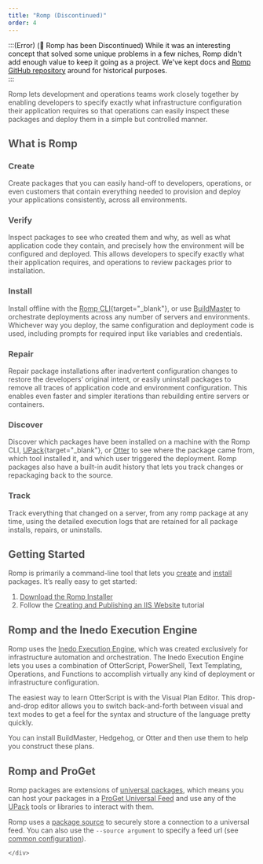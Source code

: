 ```yaml
---
title: "Romp (Discontinued)"
order: 4
---
```


:::(Error) (👻 Romp has been Discontinued)
While it was an interesting concept that solved some unique problems in a few niches, Romp didn't add enough value to keep it going as a project. We've kept docs and [Romp GitHub repository](https://github.com/inedo/romp) around for historical purposes.  
:::

<div style="opacity:0.75">

Romp lets development and operations teams work closely together by enabling developers to specify exactly what infrastructure configuration their application requires so that operations can easily inspect these packages and deploy them in a simple but controlled manner.

## What is Romp
### Create
Create packages that you can easily hand-off to developers, operations, or even customers that contain everything needed to provision and deploy your applications consistently, across all environments.

### Verify
Inspect packages to see who created them and why, as well as what application code they contain, and precisely how the environment will be configured and deployed. This allows developers to specify exactly what their application requires, and operations to review packages prior to installation.

### Install
Install offline with the [Romp CLI](/docs/executionengine/romp-overview/romp-cli-reference/romp-command-line-command-overview){target="_blank"}, or use [BuildMaster](https://inedo.com/buildmaster) to orchestrate deployments across any number of servers and environments. Whichever way you deploy, the same configuration and deployment code is used, including prompts for required input like variables and credentials.

### Repair
Repair package installations after inadvertent configuration changes to restore the developers’ original intent, or easily uninstall packages to remove all traces of application code and environment configuration. This enables even faster and simpler iterations than rebuilding entire servers or containers.

### Discover
Discover which packages have been installed on a machine with the Romp CLI, [UPack](/docs/proget/upack/upack-overview){target="_blank"}, or [Otter](https://inedo.com/otter) to see where the package came from, which tool installed it, and which user triggered the deployment. Romp packages also have a built-in audit history that lets you track changes or repackaging back to the source.

### Track
Track everything that changed on a server, from any romp package at any time, using the detailed execution logs that are retained for all package installs, repairs, or uninstalls.


## Getting Started

Romp is primarily a command-line tool that lets you [create](/docs/executionengine/romp-overview/romp-cli-reference/romp-command-line-command-overview/romp-command-line-command-overview-creating-publishing#pack) and [install](/docs/executionengine/romp-overview/romp-cli-reference/romp-command-line-command-overview/romp-command-line-command-overview-installation#install) packages. It’s really easy to get started:

1.  [Download the Romp Installer](https://inedo.com/romp/download)
2.  Follow the [Creating and Publishing an IIS Website](/docs/executionengine/romp-overview/romp-using-creating-publishing) tutorial

## Romp and the Inedo Execution Engine

Romp uses the [Inedo Execution Engine](/docs/executionengine/otterscript/overview), which was created exclusively for infrastructure automation and orchestration. The Inedo Execution Engine lets you uses a combination of OtterScript, PowerShell, Text Templating, Operations, and Functions to accomplish virtually any kind of deployment or infrastructure configuration.

The easiest way to learn OtterScript is with the Visual Plan Editor. This drop-and-drop editor allows you to switch back-and-forth between visual and text modes to get a feel for the syntax and structure of the language pretty quickly.

You can install BuildMaster, Hedgehog, or Otter and then use them to help you construct these plans.

## Romp and ProGet

Romp packages are extensions of [universal packages](/docs/proget/upack/upack-universal-packages/upack-universal-packages-manifest), which means you can host your packages in a [ProGet Universal Feed](/docs/proget/feeds/feed-overview) and use any of the [UPack](https://inedo.com/upack) tools or libraries to interact with them.

Romp uses a [package source](/docs/executionengine/romp-overview/romp-cli-reference/romp-command-line-command-overview/romp-command-line-command-overview-package-sources) to securely store a connection to a universal feed. You can also use the `--source argument` to specify a feed url (see [common configuration](/docs/executionengine/romp-overview/romp-cli-reference/romp-command-line-common-configuration)).
    
    </div>